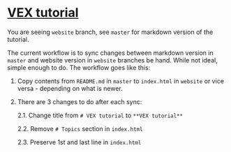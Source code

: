 # [VEX tutorial](https://jtomori.github.io/vex_tutorial/)

You are seeing `website` branch, see `master` for markdown version of the tutorial.

The current workflow is to sync changes between markdown version in `master` and website version in `website` branches be hand. While not ideal, simple enough to do. The workflow goes like this:

1. Copy contents from `README.md` in `master` to `index.html` in `website` or vice versa - depending on what is newer.
2. There are 3 changes to do after each sync:

	2.1. Change title from `# VEX tutorial` to `**VEX tutorial**`

	2.2. Remove `# Topics` section in `index.html`

	2.3. Preserve 1st and last line in `index.html`